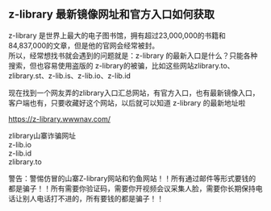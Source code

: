 <h2>z-library 最新镜像网址和官方入口如何获取</h2>
<p>z-library 是世界上最大的电子图书馆，拥有超过23,000,000的书籍和84,837,000的文章，但是他的官网会经常被封。<br>所以，经常想找书就会遇到的问题就是：z-library 的最新入口是什么？只能各种搜索，但也容易使用盗版的 z-library的被骗，比如这些网站zlibrary.to、zlibrary.st、z-lib.is、z-lib.io、z-lib.id</p>
<p>现在找到一个网友弄的zlibrary入口汇总网站，有官方入口，也有最新镜像入口，客户端也有，只要收藏好这个网站，以后就可以知道 z-library 的最新地址啦</p>
<p><a href="https://z-library.wwwnav.com/">https://z-library.wwwnav.com/</a></p>

<p>zlibrary山寨诈骗网址<br>z-lib.io<br>z-lib.id<br>zlibrary.to</p><p>警告：警惕仿冒的山寨Z-library网站和钓鱼网站！！所有通过邮件等形式要钱的都是骗子！！所有需要你验证码，需要你开视频会议采集人脸，需要你长期保持电话让别人电话打不进的，所有要钱的都是骗子！！</p>
